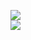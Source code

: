 [![](https://img.shields.io/badge/Made%20With-Github%20Spray-lightgrey.svg?style=for-the-badge&logo=github)](https://github.com/Annihil/github-spray#17248)  
[![](https://i.imgur.com/2DrTn0Z.gif)](https://github.com/Annihil/github-spray)